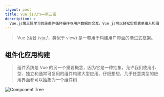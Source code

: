 ```yaml
---
layout: post
title: Vue.js入门——第三辑 
description: >
  Vue.js第三辑学习的是条件循环操作与用户数据的交互。Vue.js可以轻松实现表单输入和组件的双向绑定。
---
```


> Vue (读音 /vjuː/，类似于 view) 是一套用于构建用户界面的渐进式框架。

## 组件化应用构建

> 组件系统是 Vue 的另一个重要概念，因为它是一种抽象，允许我们使用小型、独立和通常可复用的组件构建大型应用。仔细想想，几乎任意类型的应用界面都可以抽象为一个组件树

![Component Tree](https://cn.vuejs.org/images/components.png)